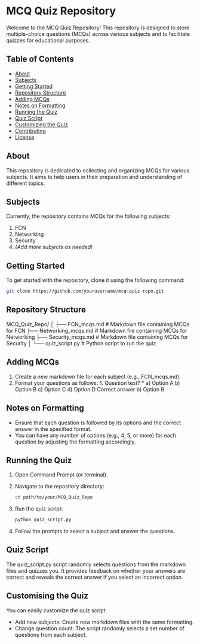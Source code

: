 # MCQ Quiz Repository

Welcome to the MCQ Quiz Repository! This repository is designed to store multiple-choice questions (MCQs) across various subjects and to facilitate quizzes for educational purposes.

## Table of Contents

- [About](#about)
- [Subjects](#subjects)
- [Getting Started](#getting-started)
- [Repository Structure](#repository-structure)
- [Adding MCQs](#adding-mcqs)
- [Notes on Formatting](#notes-on-formatting)
- [Running the Quiz](#running-the-quiz)
- [Quiz Script](#quiz-script)
- [Customizing the Quiz](#customizing-the-quiz)
- [Contributing](#contributing)
- [License](#license)

## About

This repository is dedicated to collecting and organizing MCQs for various subjects. It aims to help users in their preparation and understanding of different topics.

## Subjects

Currently, the repository contains MCQs for the following subjects:

1. FCN
2. Networking
3. Security
4. _(Add more subjects as needed)_

## Getting Started

To get started with the repository, clone it using the following command:

```bash
git clone https://github.com/yourusername/mcq-quiz-repo.git
```

## Repository Structure

MCQ_Quiz_Repo/
│
├── FCN_mcqs.md # Markdown file containing MCQs for FCN
├── Networking_mcqs.md # Markdown file containing MCQs for Networking
├── Security_mcqs.md # Markdown file containing MCQs for Security
│
└── quiz_script.py # Python script to run the quiz

## Adding MCQs

1. Create a new markdown file for each subject (e.g., FCN_mcqs.md).
2. Format your questions as follows: 1. Question text? \*
   a) Option A
   b) Option B
   c) Option C
   d) Option D
   Correct answer
   b) Option B

## Notes on Formatting

- Ensure that each question is followed by its options and the correct answer in the specified format.
- You can have any number of options (e.g., 4, 5, or more) for each question by adjusting the formatting accordingly.

## Running the Quiz

1. Open Command Prompt (or terminal).
2. Navigate to the repository directory:

   ```bash
   cd path/to/your/MCQ_Quiz_Repo
   ```

3. Run the quiz script:

   ```bash
   python quiz_script.py
   ```

4. Follow the prompts to select a subject and answer the questions.

## Quiz Script

The quiz_script.py script randomly selects questions from the markdown files and quizzes you. It provides feedback on whether your answers are correct and reveals the correct answer if you select an incorrect option.

## Customising the Quiz

You can easily customize the quiz script:

- Add new subjects: Create new markdown files with the same formatting.
- Change question count: The script randomly selects a set number of questions from each subject.
